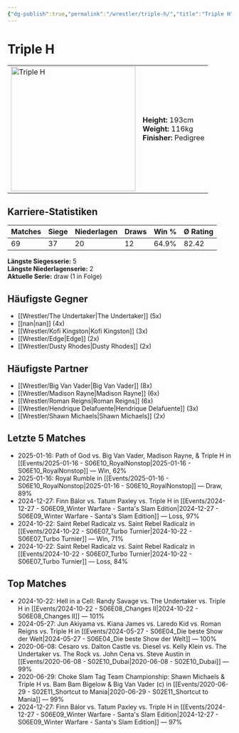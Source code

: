 ```yaml
---
{"dg-publish":true,"permalink":"/wrestler/triple-h/","title":"Triple H","tags":["wrestler"],"noteIcon":""}
---
```



# Triple H

<table>
        <tr>
        <td><img src="https://github.com/CptSpaulding1980/choke-slam-wrestling/releases/download/images/Triple_H.png" width="280" alt="Triple H"></td>
        <td>
        <b>Height:</b> 193cm<br>
        <b>Weight:</b> 116kg<br>
        <b>Finisher:</b> Pedigree<br>
        </td>
        </tr>
        </table>
        

## Karriere-Statistiken

| Matches | Siege | Niederlagen | Draws | Win % | Ø Rating |
|---------|-------|-------------|-------|-------|-----------|
| 69 | 37 | 20 | 12 | 64.9% | 82.42 |

**Längste Siegesserie:** 5<br>**Längste Niederlagenserie:** 2<br>**Aktuelle Serie:** draw (1 in Folge)


## Häufigste Gegner
- [[Wrestler/The Undertaker\|The Undertaker]] (5x)
- [[nan\|nan]] (4x)
- [[Wrestler/Kofi Kingston\|Kofi Kingston]] (3x)
- [[Wrestler/Edge\|Edge]] (2x)
- [[Wrestler/Dusty Rhodes\|Dusty Rhodes]] (2x)

## Häufigste Partner
- [[Wrestler/Big Van Vader\|Big Van Vader]] (8x)
- [[Wrestler/Madison Rayne\|Madison Rayne]] (6x)
- [[Wrestler/Roman Reigns\|Roman Reigns]] (6x)
- [[Wrestler/Hendrique Delafuente\|Hendrique Delafuente]] (3x)
- [[Wrestler/Shawn Michaels\|Shawn Michaels]] (2x)

## Letzte 5 Matches
- 2025-01-16: Path of God vs. Big Van Vader, Madison Rayne, & Triple H in [[Events/2025-01-16 - S06E10_RoyalNonstop\|2025-01-16 - S06E10_RoyalNonstop]] — Win, 62%
- 2025-01-16: Royal Rumble in [[Events/2025-01-16 - S06E10_RoyalNonstop\|2025-01-16 - S06E10_RoyalNonstop]] — Draw, 89%
- 2024-12-27: Finn Bálor vs. Tatum Paxley vs. Triple H in [[Events/2024-12-27 - S06E09_Winter Warfare - Santa's Slam Edition\|2024-12-27 - S06E09_Winter Warfare - Santa's Slam Edition]] — Loss, 97%
- 2024-10-22: Saint Rebel Radicalz vs. Saint Rebel Radicalz in [[Events/2024-10-22 - S06E07_Turbo Turnier\|2024-10-22 - S06E07_Turbo Turnier]] — Win, 71%
- 2024-10-22: Saint Rebel Radicalz vs. Saint Rebel Radicalz in [[Events/2024-10-22 - S06E07_Turbo Turnier\|2024-10-22 - S06E07_Turbo Turnier]] — Loss, 84%

## Top Matches
- 2024-10-22: Hell in a Cell: Randy Savage vs. The Undertaker vs. Triple H in [[Events/2024-10-22 - S06E08_Changes II\|2024-10-22 - S06E08_Changes II]] — 101%
- 2024-05-27: Jun Akiyama vs. Kiana James vs. Laredo Kid vs. Roman Reigns vs. Triple H in [[Events/2024-05-27 - S06E04_Die beste Show der Welt\|2024-05-27 - S06E04_Die beste Show der Welt]] — 100%
- 2020-06-08: Cesaro  vs. Dalton Castle vs. Diesel vs. Kelly Klein vs. The Undertaker  vs. The Rock vs. John Cena vs. Steve Austin in [[Events/2020-06-08 - S02E10_Dubai\|2020-06-08 - S02E10_Dubai]] — 99%
- 2020-06-29: Choke Slam Tag Team Championship: Shawn Michaels & Triple H vs. Bam Bam Bigelow & Big Van Vader (c) in [[Events/2020-06-29 - S02E11_Shortcut to Mania\|2020-06-29 - S02E11_Shortcut to Mania]] — 99%
- 2024-12-27: Finn Bálor vs. Tatum Paxley vs. Triple H in [[Events/2024-12-27 - S06E09_Winter Warfare - Santa's Slam Edition\|2024-12-27 - S06E09_Winter Warfare - Santa's Slam Edition]] — 97%
